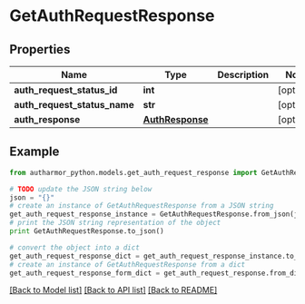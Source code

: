 # GetAuthRequestResponse


## Properties
Name | Type | Description | Notes
------------ | ------------- | ------------- | -------------
**auth_request_status_id** | **int** |  | [optional] 
**auth_request_status_name** | **str** |  | [optional] 
**auth_response** | [**AuthResponse**](AuthResponse.md) |  | [optional] 

## Example

```python
from autharmor_python.models.get_auth_request_response import GetAuthRequestResponse

# TODO update the JSON string below
json = "{}"
# create an instance of GetAuthRequestResponse from a JSON string
get_auth_request_response_instance = GetAuthRequestResponse.from_json(json)
# print the JSON string representation of the object
print GetAuthRequestResponse.to_json()

# convert the object into a dict
get_auth_request_response_dict = get_auth_request_response_instance.to_dict()
# create an instance of GetAuthRequestResponse from a dict
get_auth_request_response_form_dict = get_auth_request_response.from_dict(get_auth_request_response_dict)
```
[[Back to Model list]](../README.md#documentation-for-models) [[Back to API list]](../README.md#documentation-for-api-endpoints) [[Back to README]](../README.md)


